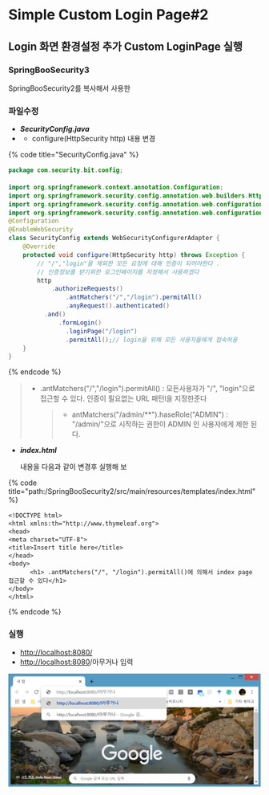 # Simple Custom Login Page\#2

## Login 화면 환경설정 추가 Custom LoginPage 실행

### SpringBooSecurity3

 SpringBooSecurity2를 복사해서 사용한

### 파일수정  

* _**SecurityConfig.java**_ 
* * configure\(HttpSecurity http\) 내용 변경

{% code title="SecurityConfig.java" %}
```java
package com.security.bit.config;

import org.springframework.context.annotation.Configuration;
import org.springframework.security.config.annotation.web.builders.HttpSecurity;
import org.springframework.security.config.annotation.web.configuration.EnableWebSecurity;
import org.springframework.security.config.annotation.web.configuration.WebSecurityConfigurerAdapter;
@Configuration
@EnableWebSecurity
class SecurityConfig extends WebSecurityConfigurerAdapter {
	@Override
	protected void configure(HttpSecurity http) throws Exception {
		// "/","login"을 제외한 모든 요청에 대해 인증이 되어야한다 . 
		// 인증정보를 받기위한 로그인페이지를 지정해서 사용하겠다 
		http
			.authorizeRequests()
				.antMatchers("/","/login").permitAll()
				.anyRequest().authenticated()
		  .and() 
		  	  .formLogin() 
		  	  	.loginPage("/login")
		  	  	.permitAll();// login을 위해 모든 사용자들에게 접속허용
 	}
}

```
{% endcode %}

> * .antMatchers\("/","/login"\).permitAll\(\) : 모든사용자가 "/", "login"으로 접근할 수 있다. 인증이 필요없는 URL 패턴l을 지정한준다
>
>   > * antMatchers\("/admin/\*\*"\).haseRole\("ADMIN"\) : "/admin/"으로 시작하는 권한이 ADMIN 인 사용자에게 제한 된다.

* _**index.html**_ 

  내용을 다음과 같이 변경후 실행해 보

{% code title="path:/SpringBooSecurity2/src/main/resources/templates/index.html" %}
```markup
<!DOCTYPE html>
<html xmlns:th="http://www.thymeleaf.org">
<head>
<meta charset="UTF-8">
<title>Insert title here</title>
</head>
<body>
	  <h1> .antMatchers("/", "/login").permitAll()에 의해서 index page 접근할 수 있다</h1>
</body>
</html>
```
{% endcode %}

### 실행

* [http://localhost:8080/](http://localhost:8080/)  
* [http://localhost:8080](http://localhost:8080/)/아무거나 입력 

![](../../.gitbook/assets/springboot-security-customlogin2_1%20%281%29.png)



